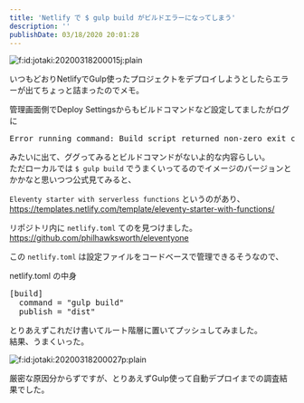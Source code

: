 ```yaml
---
title: 'Netlify で $ gulp build がビルドエラーになってしまう'
description: ''
publishDate: 03/18/2020 20:01:28
---
```

<p><span itemscope itemtype="http://schema.org/Photograph"><img src="https://cdn-ak.f.st-hatena.com/images/fotolife/j/jotaki/20200318/20200318200015.jpg" alt="f:id:jotaki:20200318200015j:plain" title="f:id:jotaki:20200318200015j:plain" class="hatena-fotolife" itemprop="image"></span></p>

<p>いつもどおりNetlifyでGulp使ったプロジェクトをデプロイしようとしたらエラーが出てちょっと詰まったのでメモ。</p>

<p>管理画面側でDeploy Settingsからもビルドコマンドなど設定してましたがログに</p>

<pre class="code" data-lang="" data-unlink>Error running command: Build script returned non-zero exit code: 127</pre>


<p>みたいに出て、ググってみるとビルドコマンドがないよ的な内容らしい。  <br />
ただローカルでは <code>$ gulp build</code> でうまくいってるのでイメージのバージョンとかかなと思いつつ公式見てみると、</p>

<p><code>Eleventy starter with serverless functions</code> というのがあり、<br />
<a href="https://templates.netlify.com/template/eleventy-starter-with-functions/">https://templates.netlify.com/template/eleventy-starter-with-functions/</a></p>

<p>リポジトリ内に <code>netlify.toml</code> てのを見つけました。<br />
<a href="https://github.com/philhawksworth/eleventyone">https://github.com/philhawksworth/eleventyone</a></p>

<p>この <code>netlify.toml</code> は設定ファイルをコードベースで管理できるそうなので、</p>

<p>netlify.toml の中身</p>

<pre class="code toml" data-lang="toml" data-unlink>[build]
  command = &#34;gulp build&#34;
  publish = &#34;dist&#34;</pre>


<p>とりあえずこれだけ書いてルート階層に置いてプッシュしてみました。<br />
結果、うまくいった。</p>

<p><span itemscope itemtype="http://schema.org/Photograph"><img src="/images/hatena/20200318200027.png" alt="f:id:jotaki:20200318200027p:plain" title="f:id:jotaki:20200318200027p:plain" class="hatena-fotolife" itemprop="image"></span></p>

<p>厳密な原因分からずですが、とりあえずGulp使って自動デプロイまでの調査結果でした。</p>


